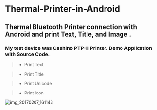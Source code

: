 # Thermal-Printer-in-Android 

## Thermal Bluetooth Printer connection with Android and print Text, Title, and Image . 
### My test device was Cashino PTP-II Printer. Demo Application with Source Code.

> * Print Text

> * Print Title

> * Print Unicode

> * Print Icon 


![img_20170207_161143](https://cloud.githubusercontent.com/assets/7795398/22687088/d6816ca6-ed50-11e6-9c91-c7ab3aa43a2b.jpg)
